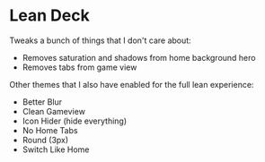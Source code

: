 # Lean Deck

Tweaks a bunch of things that I don't care about:

* Removes saturation and shadows from home background hero
* Removes tabs from game view


Other themes that I also have enabled for the full lean experience:

* Better Blur
* Clean Gameview
* Icon Hider (hide everything)
* No Home Tabs
* Round (3px)
* Switch Like Home

